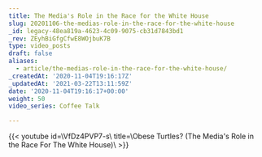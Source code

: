 ```yaml
---
title: The Media's Role in the Race for the White House
slug: 20201106-the-medias-role-in-the-race-for-the-white-house
_id: legacy-48ea819a-4623-4c09-9075-cb31d7843bd1
_rev: ZEyhBiGfgCfwE8WOjbuK7B
type: video_posts
draft: false
aliases:
  - article/the-medias-role-in-the-race-for-the-white-house/
_createdAt: '2020-11-04T19:16:17Z'
_updatedAt: '2021-03-22T13:11:59Z'
date: '2020-11-04T19:16:17+00:00'
weight: 50
video_series: Coffee Talk

---
```

{{< youtube id=\VfDz4PVP7-s\ title=\Obese Turtles? (The Media's Role in the Race For The White House)\ >}}